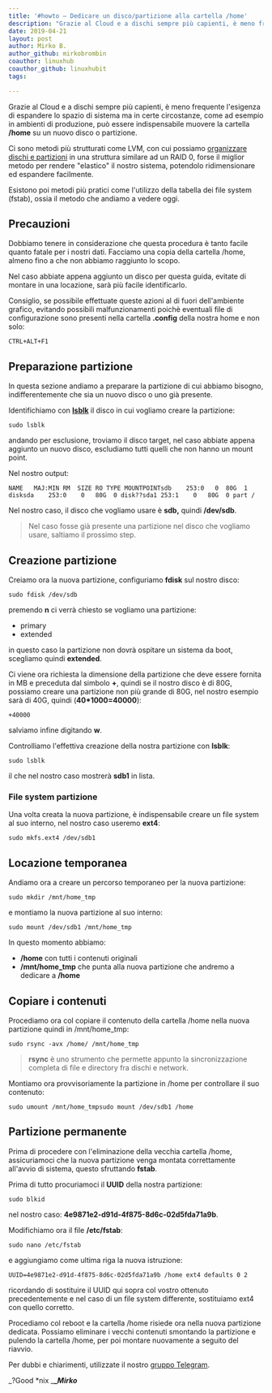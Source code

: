 ```yaml
---
title: '#howto – Dedicare un disco/partizione alla cartella /home'
description: "Grazie al Cloud e a dischi sempre più capienti, è meno frequente l'esigenza di espandere lo spazio di sistema ma in certe circosta.."
date: 2019-04-21
layout: post
author: Mirko B.
author_github: mirkobrombin
coauthor: linuxhub
coauthor_github: linuxhubit
tags:

---
```

Grazie al Cloud e a dischi sempre più capienti, è meno frequente l'esigenza di espandere lo spazio di sistema ma in certe circostanze, come ad esempio in ambienti di produzione, può essere indispensabile muovere la cartella **/home** su un nuovo disco o partizione.

Ci sono metodi più strutturati come LVM, con cui possiamo [organizzare dischi e partizioni](https://linuxhub.it/article/howto-cose-e-come-estendere-il-volume-lvm) in una struttura similare ad un RAID 0, forse il miglior metodo per rendere "elastico" il nostro sistema, potendolo ridimensionare ed espandere facilmente.

Esistono poi metodi più pratici come l'utilizzo della tabella dei file system (fstab), ossia il metodo che andiamo a vedere oggi.

## Precauzioni

Dobbiamo tenere in considerazione che questa procedura è tanto facile quanto fatale per i nostri dati. Facciamo una copia della cartella /home, almeno fino a che non abbiamo raggiunto lo scopo.

Nel caso abbiate appena aggiunto un disco per questa guida, evitate di montare in una locazione, sarà più facile identificarlo.

Consiglio, se possibile effettuate queste azioni al di fuori dell'ambiente grafico, evitando possibili malfunzionamenti poichè eventuali file di configurazione sono presenti nella cartella **.config** della nostra home e non solo:

    CTRL+ALT+F1

## Preparazione partizione

In questa sezione andiamo a preparare la partizione di cui abbiamo bisogno, indifferentemente che sia un nuovo disco o uno già presente.

Identifichiamo con [**lsblk**](https://linuxhub.it/article/howto-utilizzo-del-comando-lsblk) il disco in cui vogliamo creare la partizione:

    sudo lsblk

andando per esclusione, troviamo il disco target, nel caso abbiate appena aggiunto un nuovo disco, escludiamo tutti quelli che non hanno un mount point.

Nel nostro output:

    NAME   MAJ:MIN RM  SIZE RO TYPE MOUNTPOINTsdb    253:0   0  80G  1 disksda    253:0    0   80G  0 disk??sda1 253:1    0   80G  0 part /

Nel nostro caso, il disco che vogliamo usare è **sdb,** quindi **/dev/sdb**.

> Nel caso fosse già presente una partizione nel disco che vogliamo usare, saltiamo il prossimo step.

## Creazione partizione

Creiamo ora la nuova partizione, configuriamo **fdisk** sul nostro disco:

    sudo fdisk /dev/sdb

premendo **n** ci verrà chiesto se vogliamo una partizione:

*   primary
*   extended

in questo caso la partizione non dovrà ospitare un sistema da boot, scegliamo quindi **extended**.

Ci viene ora richiesta la dimensione della partizione che deve essere fornita in MB e preceduta dal simbolo **+**, quindi se il nostro disco è di 80G, possiamo creare una partizione non più grande di 80G, nel nostro esempio sarà di 40G, quindi (**40*1000=40000**):

    +40000

salviamo infine digitando **w**.

Controlliamo l'effettiva creazione della nostra partizione con **lsblk**:

    sudo lsblk

il che nel nostro caso mostrerà **sdb1** in lista.

### File system partizione

Una volta creata la nuova partizione, è indispensabile creare un file system al suo interno, nel nostro caso useremo **ext4**:

    sudo mkfs.ext4 /dev/sdb1

## Locazione temporanea

Andiamo ora a creare un percorso temporaneo per la nuova partizione:

    sudo mkdir /mnt/home_tmp

e montiamo la nuova partizione al suo interno:

    sudo mount /dev/sdb1 /mnt/home_tmp

In questo momento abbiamo:

*   **/home** con tutti i contenuti originali
*   **/mnt/home_tmp** che punta alla nuova partizione che andremo a dedicare a **/home**

## Copiare i contenuti

Procediamo ora col copiare il contenuto della cartella /home nella nuova partizione quindi in /mnt/home_tmp:

    sudo rsync -avx /home/ /mnt/home_tmp

> **rsync** è uno strumento che permette appunto la sincronizzazione completa di file e directory fra dischi e network.

Montiamo ora provvisoriamente la partizione in /home per controllare il suo contenuto:

    sudo umount /mnt/home_tmpsudo mount /dev/sdb1 /home

## Partizione permanente

Prima di procedere con l'eliminazione della vecchia cartella /home, assicuriamoci che la nuova partizione venga montata correttamente all'avvio di sistema, questo sfruttando **fstab**.

Prima di tutto procuriamoci il **UUID** della nostra partizione:

    sudo blkid

nel nostro caso: **4e9871e2-d91d-4f875-8d6c-02d5fda71a9b**.

Modifichiamo ora il file **/etc/fstab**:

    sudo nano /etc/fstab

e aggiungiamo come ultima riga la nuova istruzione:

    UUID=4e9871e2-d91d-4f875-8d6c-02d5fda71a9b /home ext4 defaults 0 2

ricordando di sostituire il UUID qui sopra col vostro ottenuto precedentemente e nel caso di un file system differente, sostituiamo ext4 con quello corretto.

Procediamo col reboot e la cartella /home risiede ora nella nuova partizione dedicata. Possiamo eliminare i vecchi contenuti smontando la partizione e pulendo la cartella /home, per poi montare nuovamente a seguito del riavvio.

Per dubbi e chiarimenti, utilizzate il nostro [gruppo Telegram](https://t.me/gentedilinux).

_?Good *nix _**__Mirko_**